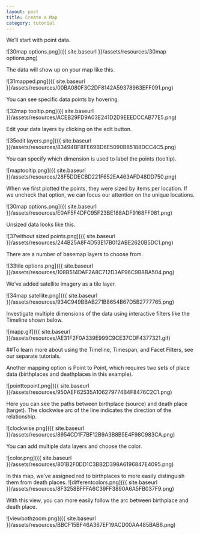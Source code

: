 ```yaml
---
layout: post
title: Create a Map
category: tutorial
---
```



We’ll start with point data.

![30map options.png]({{ site.baseurl }}/assets/resources/30map options.png)



The data will show up on your map like this. 

![31mapped.png]({{ site.baseurl }}/assets/resources/00BA080F3C2DF8142A59378963EFF091.png)



You can see specific data points by hovering.

![32map tooltip.png]({{ site.baseurl }}/assets/resources/ACEB29FD9A03E241D2D9EEEDCCAB77E5.png)



Edit your data layers by clicking on the edit button. 

![35edit layers.png]({{ site.baseurl }}/assets/resources/83494BF8FE69BD6E5090B85188DCC4C5.png)



You can specify which dimension is used to label the points (tooltip). 

![maptooltip.png]({{ site.baseurl }}/assets/resources/28F5DDECBD221F652EA463AFD48DD750.png)



When we first plotted the points, they were sized by items per location. If we uncheck that option, we can focus our attention on the unique locations.

![30map options.png]({{ site.baseurl }}/assets/resources/E0AF5F4DFC95F23BE188ADF9168FF081.png)



Unsized data looks like this. 

![37without sized points.png]({{ site.baseurl }}/assets/resources/244B25A8F4D53E17B012ABE2620B5DC1.png)



There are a number of basemap layers to choose from. 

![33tile options.png]({{ site.baseurl }}/assets/resources/108B514DAF2A8C712D3AF96C9B8BA504.png)



 We’ve added satellite imagery as a tile layer.

![34map satellite.png]({{ site.baseurl }}/assets/resources/934C949BBAB271B8654B67D5B2777765.png)
 


Investigate multiple dimensions of the data using interactive filters like the Timeline shown below. 

![mapp.gif]({{ site.baseurl }}/assets/resources/AE31F2F0A339E999C9CE37CDF4377321.gif)


 ##To learn more about using the Timeline, Timespan, and Facet Filters, see our separate tutorials. 


Another mapping option is Point to Point, which requires two sets of place data (birthplaces and deathplaces in this example).

![pointtopoint.png]({{ site.baseurl }}/assets/resources/950AEF62535A106279774B4F8476C2C1.png)



Here you can see the paths between birthplace (source) and death place (target). The clockwise arc of the line indicates the direction of the relationship.

![clockwise.png]({{ site.baseurl }}/assets/resources/8954CD1F7BF12B9A3B8B5E4F98C983CA.png)



You can add multiple data layers and choose the color.

![color.png]({{ site.baseurl }}/assets/resources/801B2F0DD1C3BB2D398A6196847E4095.png)



In this map, we’ve assigned red to birthplaces to more easily distinguish them from death places.
![differentcolors.png]({{ site.baseurl }}/assets/resources/8F3258BFFFA6C39FF3890A6A5FB037F9.png)

With this view, you can more easily follow the arc between birthplace and death place.



![viewbothzoom.png]({{ site.baseurl }}/assets/resources/BBCF15BF46A367EF19ACD00AA485BAB6.png)



